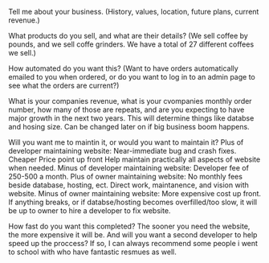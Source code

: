 Tell me about your business. (History, values, location, future plans, current revenue.)



What products do you sell, and what are their details? (We sell coffee by pounds, and we sell coffe grinders. We have a total of 27 different coffees we sell.)



How automated do you want this? (Want to have orders automatically emailed to you when ordered, or do you want to log in to an admin page to see what the orders are current?)



What is your companies revenue, what is your cvompanies monthly order number, how many of those are repeats, and are you expecting to have major growth in the next two years. This will determine things like databse and hosing size. Can be changed later on if big business boom happens.



Will you want me to maintin it, or would you want to maintain it?
Plus of developer maintaining website: Near-immediate bug and crash fixes. Cheaper Price point up front Help maintain practically all aspects of website when needed.
Minus of developer maintaining website: Developer fee of 250-500 a month.
Plus of owner maintaining website: No monthly fees beside database, hosting, ect. Direct work, maintanence, and vision with website.
Minus of owner maintaining website: More expensive cost up front. If anything breaks, or if databse/hosting becomes overfilled/too slow, it will be up to owner to hire a developer to fix website.

How fast do you want this completed? The sooner you need the website, the more expensive it will be. And will you want a second developer to help speed up the proccess? If so, I can always recommend some people i went to school with who have fantastic resmues as well. 